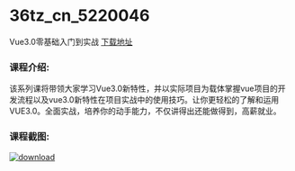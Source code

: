 # 36tz_cn_5220046
Vue3.0零基础入门到实战
[下载地址](http://www.36tz.cn/article/5220046 "下载地址")
### 课程介绍:
该系列课将带领大家学习Vue3.0新特性，并以实际项目为载体掌握vue项目的开发流程以及vue3.0新特性在项目实战中的使用技巧。让你更轻松的了解和运用VUE3.0。全面实战，培养你的动手能力，不仅讲得出还能做得到，高薪就业。

### 课程截图:
[![download](http://36tz.cn/muke_img/2021_06_2-6.png "下载地址")](http://www.36tz.cn "下载地址")
